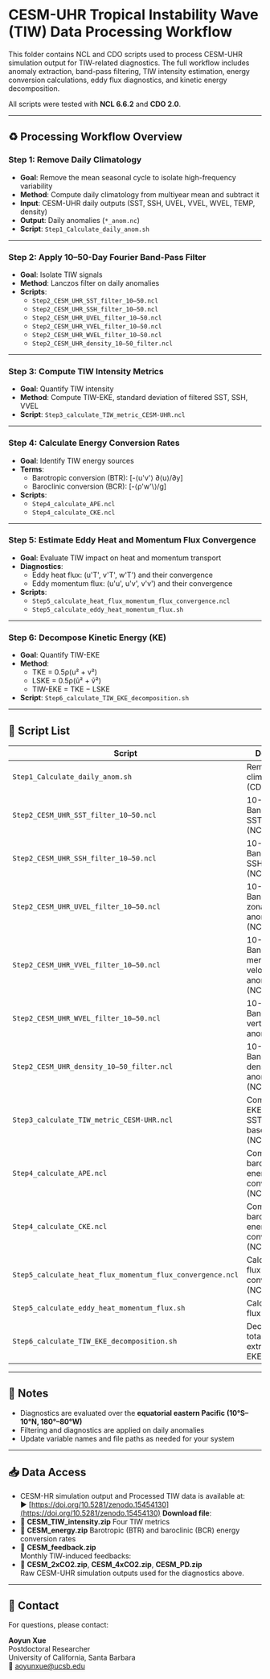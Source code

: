 # CESM-UHR Tropical Instability Wave (TIW) Data Processing Workflow

This folder contains NCL and CDO scripts used to process CESM-UHR simulation output for TIW-related diagnostics. The full workflow includes anomaly extraction, band-pass filtering, TIW intensity estimation, energy conversion calculations, eddy flux diagnostics, and kinetic energy decomposition.

All scripts were tested with **NCL 6.6.2** and **CDO 2.0**.

---

## ♻ Processing Workflow Overview

### **Step 1: Remove Daily Climatology**
- **Goal**: Remove the mean seasonal cycle to isolate high-frequency variability
- **Method**: Compute daily climatology from multiyear mean and subtract it
- **Input**: CESM-UHR daily outputs (SST, SSH, UVEL, VVEL, WVEL, TEMP, density)
- **Output**: Daily anomalies (`*_anom.nc`)
- **Script**: `Step1_Calculate_daily_anom.sh`

---

### **Step 2: Apply 10–50-Day Fourier Band-Pass Filter**
- **Goal**: Isolate TIW signals
- **Method**: Lanczos filter on daily anomalies
- **Scripts**:
  - `Step2_CESM_UHR_SST_filter_10–50.ncl`
  - `Step2_CESM_UHR_SSH_filter_10–50.ncl`
  - `Step2_CESM_UHR_UVEL_filter_10–50.ncl`
  - `Step2_CESM_UHR_VVEL_filter_10–50.ncl`
  - `Step2_CESM_UHR_WVEL_filter_10–50.ncl`
  - `Step2_CESM_UHR_density_10–50_filter.ncl`

---

### **Step 3: Compute TIW Intensity Metrics**
- **Goal**: Quantify TIW intensity
- **Method**: Compute TIW-EKE, standard deviation of filtered SST, SSH, VVEL
- **Script**: `Step3_calculate_TIW_metric_CESM-UHR.ncl`

---

### **Step 4: Calculate Energy Conversion Rates**
- **Goal**: Identify TIW energy sources
- **Terms**:
  - Barotropic conversion (BTR): \[-⟨u'v'⟩ ∂⟨u⟩/∂y\]
  - Baroclinic conversion (BCR): \[-⟨ρ'w'\⟩/g\]
- **Scripts**:
  - `Step4_calculate_APE.ncl`
  - `Step4_calculate_CKE.ncl`

---

### **Step 5: Estimate Eddy Heat and Momentum Flux Convergence**
- **Goal**: Evaluate TIW impact on heat and momentum transport
- **Diagnostics**:
  - Eddy heat flux: (u'T', v'T', w'T') and their convergence
  - Eddy momentum flux: (u'u', u'v', v'v') and their convergence
- **Scripts**:
  - `Step5_calculate_heat_flux_momentum_flux_convergence.ncl`
  - `Step5_calculate_eddy_heat_momentum_flux.sh`

---

### **Step 6: Decompose Kinetic Energy (KE)**
- **Goal**: Quantify TIW-EKE
- **Method**:
  - TKE = 0.5ρ(u² + v²)
  - LSKE = 0.5ρ(ū² + v̄²)
  - TIW-EKE = TKE − LSKE
- **Script**: `Step6_calculate_TIW_EKE_decomposition.sh`

---

## 📂 Script List

| Script | Description |
|--------|-------------|
| `Step1_Calculate_daily_anom.sh` | Remove daily climatology (CDO) |
| `Step2_CESM_UHR_SST_filter_10–50.ncl` | 10-50-day Band-pass filter SST anomalies (NCL) |
| `Step2_CESM_UHR_SSH_filter_10–50.ncl` | 10-50-day Band-pass filter SSH anomalies (NCL) |
| `Step2_CESM_UHR_UVEL_filter_10–50.ncl` | 10-50-day Band-pass filter zonal velocity anomalies (NCL)|
| `Step2_CESM_UHR_VVEL_filter_10–50.ncl` | 10-50-day Band-pass filter meridional velocity anomalies (NCL)|
| `Step2_CESM_UHR_WVEL_filter_10–50.ncl` | 10-50-day Band-pass filter vertical velocity anomalies(NCL) |
| `Step2_CESM_UHR_density_10–50_filter.ncl` | 10-50-day Band-pass filter density anomalies (NCL)|
| `Step3_calculate_TIW_metric_CESM-UHR.ncl` | Compute TIW-EKE and SST/SSH/VVEL-based metrics (NCL)|
| `Step4_calculate_APE.ncl` | Compute baroclinic energy conversion rate (NCL) |
| `Step4_calculate_CKE.ncl` | Compute barotropic energy conversion rate (NCL) |
| `Step5_calculate_heat_flux_momentum_flux_convergence.ncl` | Calculate eddy flux and convergence (NCL) |
| `Step5_calculate_eddy_heat_momentum_flux.sh` | Calculate eddy flux (CDO) |
| `Step6_calculate_TIW_EKE_decomposition.sh` | Decompose total KE to extract TIW-EKE (CDO) |

---

## 📌 Notes

- Diagnostics are evaluated over the **equatorial eastern Pacific (10°S–10°N, 180°–80°W)**
- Filtering and diagnostics are applied on daily anomalies
- Update variable names and file paths as needed for your system

---

## 📥 Data Access

- CESM-HR simulation output and Processed TIW data is available at:  
  ▶ [https://doi.org/10.5281/zenodo.15454130](https://doi.org/10.5281/zenodo.15454130)
**Download file**:  
- 🔹 **CESM_TIW_intensity.zip**
  Four TIW metrics 
- 🔹 **CESM_energy.zip**
   Barotropic (BTR) and baroclinic (BCR) energy conversion rates
- 🔹 **CESM_feedback.zip**  
  Monthly TIW-induced feedbacks:
- 🔹 **CESM_2xCO2.zip**, **CESM_4xCO2.zip**, **CESM_PD.zip**  
  Raw CESM-UHR simulation outputs used for the diagnostics above.

---

## 📧 Contact

For questions, please contact:

**Aoyun Xue**  
Postdoctoral Researcher  
University of California, Santa Barbara  
📧 aoyunxue@ucsb.edu
